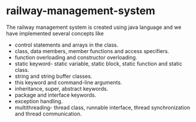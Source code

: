 # railway-management-system
The railway management system is created using java language and we have implemented several concepts like
* control statements and arrays in the class.
* class, data members, member functions and access specifiers.
* function overloading and constructor overloading.
* static keyword- static variable, static block, static function and static class.
* string and string buffer classes.
* this keyword and command-line arguments.
* inheritance, super, abstract keywords.
* package and interface keywords.
* exception handling.
* multithreading- thread class, runnable interface, thread synchronization and thread communication.

